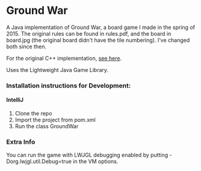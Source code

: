 # Ground War
A Java implementation of Ground War, a board game I made in the spring of 2015. The original rules can be found in rules.pdf, and the board in board.jpg (the original board didn't have the tile numbering). I've changed both since then.  
  
For the original C++ implementation, [see here](https://github.com/LucasPickering/Ground-War-Cpp).
  
Uses the Lightweight Java Game Library.  
### Installation instructions for Development:
#### IntelliJ
1. Clone the repo
2. Import the project from pom.xml
3. Run the class GroundWar

### Extra Info
You can run the game with LWJGL debugging enabled by putting -Dorg.lwjgl.util.Debug=true in the VM options.
